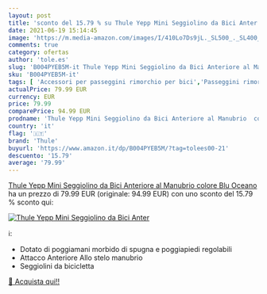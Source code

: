 ```yaml
---
layout: post
title: 'sconto del 15.79 % su Thule Yepp Mini Seggiolino da Bici Anter  '
date: 2021-06-19 15:14:45
image: 'https://m.media-amazon.com/images/I/410Lo7Ds9jL._SL500_._SL400_.jpg'
comments: true
category: ofertas
author: 'tole.es'
slug: 'B004PYEB5M-it Thule Yepp Mini Seggiolino da Bici Anteriore al Manubrio...'
sku: 'B004PYEB5M-it'
tags: [ 'Accessori per passeggini rimorchio per bici','Passeggini rimorchio per bici e accessori','Prima Infanzia','Prima infanzia','thule', ]
actualPrice: 79.99 EUR
currency: EUR
price: 79.99
comparePrice: 94.99 EUR
prodname: 'Thule Yepp Mini Seggiolino da Bici Anteriore al Manubrio  colore Blu Oceano'
country: 'it'
flag: '🇮🇹'
brand: 'Thule'
buyurl: 'https://www.amazon.it/dp/B004PYEB5M/?tag=tolees00-21'
descuento: '15.79'
average: '79.99'
---
```


[Thule Yepp Mini Seggiolino da Bici Anteriore al Manubrio  colore Blu Oceano](https://www.amazon.it/dp/B004PYEB5M/?tag=tolees00-21) ha un prezzo di 79.99 EUR (originale: 94.99 EUR) con uno sconto del 15.79 % sconto qui:

[![Thule Yepp Mini Seggiolino da Bici Anter](https://m.media-amazon.com/images/I/410Lo7Ds9jL._SL500_._SL400_.jpg)](https://www.amazon.it/dp/B004PYEB5M/?tag=tolees00-21)

ℹ️:

- Dotato di poggiamani morbido di spugna e poggiapiedi regolabili
- Attacco Anteriore Allo stelo manubrio
- Seggiolini da bicicletta

[🛒 Acquista qui!!](https://www.amazon.it/dp/B004PYEB5M/?tag=tolees00-21)
